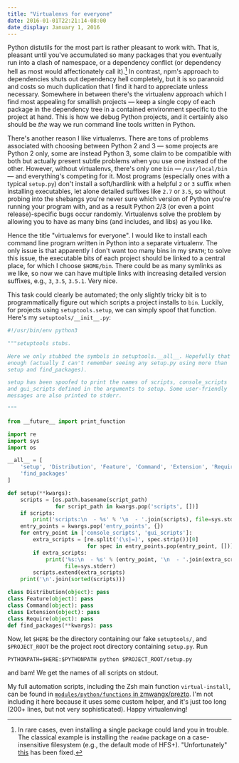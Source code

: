 ```yaml
---
title: "Virtualenvs for everyone"
date: 2016-01-01T22:21:14-08:00
date_display: January 1, 2016
---
```

Python distutils for the most part is rather pleasant to work with. That is, pleasant until you've accumulated so many packages that you eventually run into a clash of namespace, or a dependency conflict (or dependency hell as most would affectionately call it).[^trouble] In contrast, npm's approach to dependencies shuts out dependency hell completely, but it is so paranoid and costs so much duplication that I find it hard to appreciate unless necessary. Somewhere in between there's the virtualenv approach which I find most appealing for smallish projects — keep a single copy of each package in the dependency tree in a contained environment specific to the project at hand. This is how we debug Python projects, and it certainly also should be *the* way we run command line tools written in Python.

There's another reason I like virtualenvs. There are tons of problems associated with choosing between Python 2 and 3 — some projects are Python 2 only, some are instead Python 3, some claim to be compatible with both but actually present subtle problems when you use one instead of the other. However, without virtualenvs, there's only one `bin` — `/usr/local/bin` — and everything's competing for it. Most programs (especially ones with a typical `setup.py`) don't install a soft/hardlink with a helpful `2` or `3` suffix when installing executables, let alone detailed suffixes like `2.7` or `3.5`, so without probing into the shebangs you're never sure which version of Python you're running your program with, and as a result Python 2/3 (or even a point release)-specific bugs occur randomly. Virtualenvs solve the problem by allowing you to have as many bins (and includes, and libs) as you like.

Hence the title "virtualenvs for everyone". I would like to install each command line program written in Python into a separate virtualenv. The only issue is that apparently I don't want too many bins in my `$PATH`; to solve this issue, the executable bits of each project should be linked to a central place, for which I choose `$HOME/bin`. There could be as many symlinks as we like, so now we can have multiple links with increasing detailed version suffixes, e.g., `3`, `3.5`, `3.5.1`. Very nice.

This task could clearly be automated; the only slightly tricky bit is to programmatically figure out which scripts a project installs to `bin`. Luckily, for projects using `setuptools.setup`, we can simply spoof that function. Here's my `setuptools/__init__.py`:

```python
#!/usr/bin/env python3

"""setuptools stubs.

Here we only stubbed the symbols in setuptools.__all__. Hopefully that's
enough (actually I can't remember seeing any setup.py using more than
setup and find_packages).

setup has been spoofed to print the names of scripts, console_scripts
and gui_scripts defined in the arguments to setup. Some user-friendly
messages are also printed to stderr.

"""

from __future__ import print_function

import re
import sys
import os

__all__ = [
    'setup', 'Distribution', 'Feature', 'Command', 'Extension', 'Require',
    'find_packages'
]

def setup(**kwargs):
    scripts = [os.path.basename(script_path)
               for script_path in kwargs.pop('scripts', [])]
    if scripts:
        print('scripts:\n  - %s' % '\n  - '.join(scripts), file=sys.stderr)
    entry_points = kwargs.pop('entry_points', {})
    for entry_point in ['console_scripts', 'gui_scripts']:
        extra_scripts = [re.split('(\s|=)', spec.strip())[0]
                         for spec in entry_points.pop(entry_point, [])]
        if extra_scripts:
            print('%s:\n  - %s' % (entry_point, '\n  - '.join(extra_scripts)),
                  file=sys.stderr)
        scripts.extend(extra_scripts)
    print('\n'.join(sorted(scripts)))

class Distribution(object): pass
class Feature(object): pass
class Command(object): pass
class Extension(object): pass
class Require(object): pass
def find_packages(**kwargs): pass
```

Now, let `$HERE` be the directory containing our fake `setuptools/`, and `$PROJECT_ROOT` be the project root directory containing `setup.py`. Run

    PYTHONPATH=$HERE:$PYTHONPATH python $PROJECT_ROOT/setup.py

and bam! We get the names of all scripts on stdout.

My full automation scripts, including the Zsh main function `virtual-install`, can be found in [`modules/python/functions` in zmwangx/prezto](https://github.com/zmwangx/prezto/tree/master/modules/python/functions). I'm not including it here because it uses some custom helper, and it's just too long (200+ lines, but not very sophisticated). Happy virtualenving!

[^trouble]: In rare cases, even installing a single package could land you in trouble. The classical example is installing the `readme` package on a case-insensitive filesystem (e.g., the default mode of HFS+). "Unfortunately" [this](https://bugs.python.org/issue24633) has been fixed.
